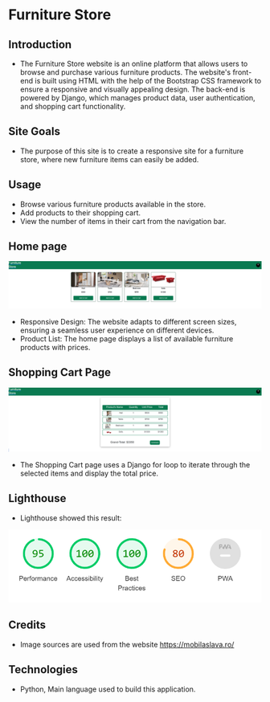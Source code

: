 # Furniture Store
## Introduction

 - The Furniture Store website is an online platform that allows users to browse and purchase various furniture products. The website's front-end is built using HTML with the help of the Bootstrap CSS framework to ensure a responsive and visually appealing design. The back-end is powered by Django, which manages product data, user authentication, and shopping cart functionality.

## Site Goals

 - The purpose of this site is to create a responsive site for a furniture store, where new furniture items can easily be added.

## Usage

 - Browse various furniture products available in the store.
 - Add products to their shopping cart.
 - View the number of items in their cart from the navigation bar.

## Home page

![img](/media/img/Screen1.png)

 - Responsive Design: The website adapts to different screen sizes, ensuring a seamless user experience on different devices.
 - Product List: The home page displays a list of available furniture products with prices.

## Shopping Cart Page

![img](/media/img/Screen2.png)

 - The Shopping Cart page uses a Django for loop to iterate through the selected items and display the total price.

## Lighthouse

  - Lighthouse showed this result:

![img](/media/img/Screen3.png)

## Credits

 - Image sources are used from the website https://mobilaslava.ro/
    
## Technologies
 - Python, Main language used to build this application.
